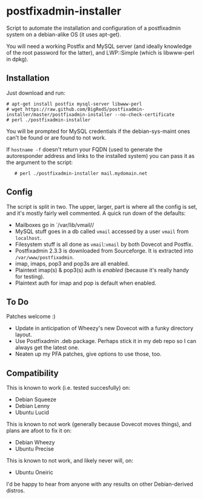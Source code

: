 postfixadmin-installer
======================

Script to automate the installation and configuration of a postfixadmin
system on a debian-alike OS (it uses apt-get).

You will need a working Postfix and MySQL server (and ideally knowledge of
the root password for the latter), and LWP::Simple (which is libwww-perl in
dpkg). 

Installation
------------

Just download and run:

	# apt-get install postfix mysql-server libwww-perl
	# wget https://raw.github.com/BigRedS/postfixadmin-installer/master/postfixadmin-installer --no-check-certificate
	# perl ./postfixadmin-installer

You will be prompted for MySQL credentials if the debian-sys-maint ones can't be 
found or are found to not work.

If `hostname -f` doesn't return your FQDN (used to generate the autoresponder address 
and links to the installed system) you can pass it as the argument to the script:

       # perl ./postfixadmin-installer mail.mydomain.net

Config
------

The script is split in two. The upper, larger, part is where all the config 
is set, and it's mostly fairly well commented. A quick run down of the defaults:

* Mailboxes go in `/var/lib/vmail/<domain>/<local-part>
* MySQL stuff goes in a db called `vmail` accessed by a user `vmail` from `localhost`.
* Filesystem stuff is all done as `vmail`:`vmail` by both Dovecot and Postfix.
* Postfixadmin 2.3.3 is downloaded from Sourceforge. It is extracted into 
  `/var/www/postfixadmin`.
* imap, imaps, pop3 and pop3s are all enabled.
* Plaintext imap(s) & pop3(s) auth is *enabled* (because it's really handy for testing).
* Plaintext auth for imap and pop is default when enabled. 

To Do
-----

Patches welcome :)
* Update in anticipation of Wheezy's new Dovecot with a funky directory layout.
* Use Postfixadmin .deb package. Perhaps stick it in my deb repo so I can always get the 
  latest one.
* Neaten up my PFA patches, give options to use those, too.

Compatibility
-------------
This is known to work (i.e. tested succesfully) on:
* Debian Squeeze
* Debian Lenny
* Ubuntu Lucid

This is known to not work (generally because Dovecot moves things), and plans are afoot 
to fix it on:
* Debian Wheezy
* Ubuntu Precise

This is known to not work, and likely never will, on:
* Ubuntu Oneiric

I'd be happy to hear from anyone with any results on other Debian-derived distros.
